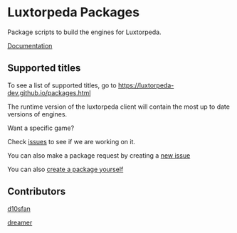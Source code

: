 # Luxtorpeda Packages

Package scripts to build the engines for Luxtorpeda.

[Documentation](docs/README.md)

## Supported titles

To see a list of supported titles, go to https://luxtorpeda-dev.github.io/packages.html

The runtime version of the luxtorpeda client will contain the most up to date versions of engines. 

Want a specific game? 

Check [issues](https://github.com/luxtorpeda-dev/packages/issues) to see if we are working on it.

You can also make a package request by creating a [new issue](https://github.com/luxtorpeda-dev/packages/issues/new/choose)

You can also [create a package yourself](docs/Creating_a_Package.md)

## Contributors

[d10sfan](https://github.com/d10sfan)

[dreamer](https://github.com/dreamer)
